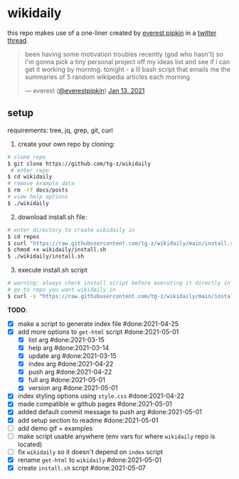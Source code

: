 # wikidaily

this repo makes use of a one-liner created by [everest pipkin](https://everest-pipkin.com/) in a [twitter thread](https://twitter.com/everestpipkin/status/1349274983651012609).

> been having some motivation troubles recently (god who hasn't) so i'm gonna pick a tiny personal project off my ideas list and see if i can get it working by morning. tonight - a lil bash script that emails me the summaries of 5 random wikipedia articles each morning
> 
> — everest ([@everestpipkin](https://twitter.com/everestpipkin)) [Jan 13, 2021](https://twitter.com/everestpipkin/status/1349274983651012609)
## setup

requirements: tree, jq, grep, git, curl

1) create your own repo by cloning:
```sh
# clone repo
$ git clone https://github.com/tg-z/wikidaily
 # enter repo
$ cd wikidaily
# remove example data
$ rm -rf docs/posts
# view help options
$ ./wikidaily
```

2) download install.sh file:
```sh
# enter directory to create wikidaily in
$ cd repos
$ curl "https://raw.githubusercontent.com/tg-z/wikidaily/main/install.sh" -o wikidaily/install.sh
$ chmod +x wikidaily/install.sh
$ ./wikidaily/install.sh
```

3) execute install.sh script
```sh
# warning: always check install script before executing it directly in your shell. confirm it does what you want it to and isn't malicious.
# go to repo you want wikidaily in
$ curl -s "https://raw.githubusercontent.com/tg-z/wikidaily/main/install.sh" | bash
```

__TODO__:
- [x] make a script to generate index file #done:2021-04-25
- [x] add more options to `get-html` script #done:2021-05-01
  - [x] list arg #done:2021-03-15
  - [x] help arg #done:2021-03-14
  - [x] update arg #done:2021-03-15
  - [x] index arg #done:2021-04-22
  - [x] push arg #done:2021-04-22
  - [x] full arg #done:2021-05-01
  - [x] version arg #done:2021-05-01
- [x] index styling options using `style.css` #done:2021-04-22
- [x] made compatible w github pages #done:2021-05-01
- [x] added default commit message to push arg #done:2021-05-01
- [x] add setup section to readme #done:2021-05-01
- [ ] add demo gif + examples
- [ ] make script usable anywhere (env vars for where `wikidaily` repo is located)
- [ ] fix `wikidaily` so it doesn't depend on `index` script
- [x] rename `get-html` to `wikidaily` #done:2021-05-01
- [x] create `install.sh` script #done:2021-05-07
